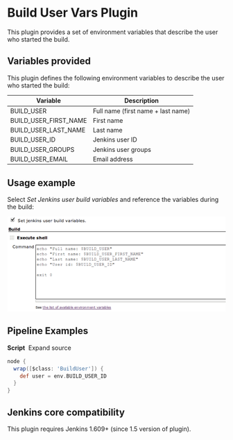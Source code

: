 # Build User Vars Plugin

This plugin provides a set of environment variables that describe the
user who started the build.

## Variables provided

This plugin defines the following environment variables to describe the
user who started the build:

| Variable                 | Description                        |
|--------------------------|------------------------------------|
| BUILD\_USER              | Full name (first name + last name) |
| BUILD\_USER\_FIRST\_NAME | First name                         |
| BUILD\_USER\_LAST\_NAME  | Last name                          |
| BUILD\_USER\_ID          | Jenkins user ID                    |
| BUILD\_USER\_GROUPS      | Jenkins user groups                |
| BUILD\_USER\_EMAIL       | Email address                      |

## Usage example

Select *Set Jenkins user build variables* and reference the variables
during the build:

![](docs/images/build-user-vars-plugin-sample-usage.png)

## Pipeline Examples

**Script**  Expand source

```groovy
node {
  wrap([$class: 'BuildUser']) {
    def user = env.BUILD_USER_ID
  }
}
```

## Jenkins core compatibility

This plugin requires Jenkins 1.609+ (since 1.5 version of plugin).
